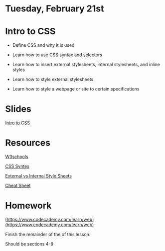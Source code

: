 # Tuesday, February 21st

# Intro to CSS

- Define CSS and why it is used

- Learn how to use CSS syntax and selectors

- Learn how to insert external stylesheets, internal stylesheets, and inline styles

- Learn how to style external stylesheets

- Learn how to style a webpage or site to certain specifications

# Slides

[Intro to CSS](https://docs.google.com/presentation/d/1EGeb4zKiNuZHL10vothQ7mXpGTqYqamkbJpvfzI707o/edit)

# Resources

[W3schools](http://t.sidekickopen65.com/e1t/c/5/f18dQhb0S7lC8dDMPbW2n0x6l2B9nMJW7t5XYg7fK0DCVd7tkH4XyK1jW1q7mhC56dTCzf1M-rhv02?t=https%3A%2F%2Fwww.w3schools.com%2F&amp;si=6314804771946496&amp;pi=b885e1a4-4b48-4ba4-f541-cd64f0489e78)

[CSS Syntex](https://www.w3schools.com/css/css_syntax.asp)

[External vs Internal Style Sheets](https://www.w3schools.com/css/css_howto.asp)

[Cheat Sheet](https://docs.google.com/a/wecancodeit.org/document/d/1RJs-L_JNtFGLd7CRYBjRb4pr4Vulk3N2BTXq80e4i4w/edit?usp=sharing)

# Homework

[https://www.codecademy.com/learn/web](https://www.codecademy.com/learn/web)

Finish the remainder of the of this lesson.

Should be sections 4-8

